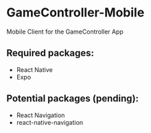 # GameController-Mobile
Mobile Client for the GameController App

## Required packages:

- React Native
- Expo

## Potential packages (pending):

- React Navigation
- react-native-navigation
